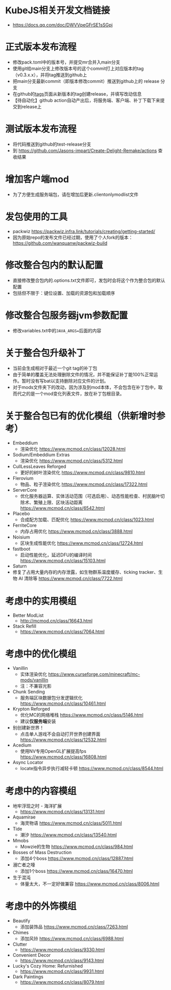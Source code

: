 # KubeJS相关开发文档链接
- https://docs.qq.com/doc/DWVVpeGFrSE1sSGpj

# 正式版本发布流程
- 修改pack.toml中的版本号，并提交mr合并入main分支
- 使用git给main分支上修改版本号的这个commit打上对应版本的tag（v0.3.x.x），并将tag推送到github上
- 把main分支最新commit（即版本修改commit）推送到github上的 release 分支
- 在github的[tags](https://github.com/Jasons-impart/Create-Delight-Remake/tags)页面从新版本的tag创建release，并填写改动信息
- 【待自动化】github action自动产出后，将服务端、客户端、补丁下载下来提交到release上

# 测试版本发布流程
- 将代码推送到github的test-release分支
- 到 https://github.com/Jasons-impart/Create-Delight-Remake/actions 查收结果

# 增加客户端mod
- 为了方便生成服务端包，请在增加后更新.clientonlymodlist文件

# 发包使用的工具
- packwiz https://packwiz.infra.link/tutorials/creating/getting-started/
- 因为原始repo的发布文件已经过期，使用了个人fork的版本：https://github.com/wanquanw/packwiz-build

# 修改整合包内的默认配置
- 直接修改整合包内的.options.txt文件即可，发包时会将这个作为整合包的默认配置
- 包括但不限于：键位设置、加载的资源包和加载顺序

# 修改整合包服务器jvm参数配置
- 修改variables.txt中的`JAVA_ARGS=`后面的内容

# 关于整合包升级补丁
- 当前会生成相对于最近一个git tag的补丁包
- 由于简单的覆盖无法处理删除文件的情况，并不能保证补丁能100%正常运作。暂时没有写bat以支持删除对应文件的计划。
- 对于mods文件夹下的改动，因为涉及到mod本体，不会包含在补丁包中，取而代之的是一个mod变化列表文件，放在补丁包根目录。

# 关于整合包已有的优化模组（供新增时参考）
- Embeddium
  - 渲染优化 https://www.mcmod.cn/class/12028.html
- Sodium/Embeddium Extras
  - 渲染优化 https://www.mcmod.cn/class/5312.html
- CullLessLeaves Reforged
  - 更好的树叶渲染优化 https://www.mcmod.cn/class/9810.html
- Flerovium
  - 物品、粒子渲染优化 https://www.mcmod.cn/class/17322.html
- ServerCore
  - 优化服务器运算、实体活动范围（可选启用）、动态性能检查、村民脑叶切除术、繁殖上限、区块活动距离 https://www.mcmod.cn/class/6542.html
- Placebo
  - 合成配方加载、匹配优化 https://www.mcmod.cn/class/1023.html
- FerriteCore
  - 内存占用优化 https://www.mcmod.cn/class/3888.html
- Noisium
  - 区块生成性能优化 https://www.mcmod.cn/class/12724.html
- fastboot
  - 启动性能优化，延迟DFU的编译时间 https://www.mcmod.cn/class/15103.html
- Saturn
 - 修复了占用大量内存的内存泄露，如生物群系温度缓存、ticking tracker、生物 AI 清除等 https://www.mcmod.cn/class/7722.html

# 考虑中的实用模组
- Better ModList
  - http://mcmod.cn/class/16643.html
- Stack Refill
  - https://www.mcmod.cn/class/7064.html

# 考虑中的优化模组
- Vanillin
  - 实体渲染优化 https://www.curseforge.com/minecraft/mc-mods/vanillin
  - 注：不兼容光影
- Chunk Sending
  - 服务端区块数据包分发逻辑优化 https://www.mcmod.cn/class/10461.html
- Krypton Reforged
  - 优化MC的网络堆栈 https://www.mcmod.cn/class/5146.html
  - 建议**仅服务端**安装
- 别创建新世界！
  - 点击单人游戏不会自动打开世界创建界面 https://www.mcmod.cn/class/12532.html
- Acedium
  - 使用NV专用OpenGL扩展提高fps https://www.mcmod.cn/class/16808.html
- Async Locator
  - locate指令异步执行减轻卡顿 https://www.mcmod.cn/class/8544.html

# 考虑中的内容模组
- 地牢浮现之时 - 海洋扩展
  - https://www.mcmod.cn/class/13131.html
- Aquamirae
  - 海灵物语 https://www.mcmod.cn/class/5011.html
- Tide
  - 潮汐 https://www.mcmod.cn/class/13540.html
- Mmobs
  - Mowzie的生物 https://www.mcmod.cn/class/984.html
- Bosses of Mass Destruction
  - 添加4个boss https://www.mcmod.cn/class/12887.html
- 溺亡者之嚎
  - 添加1个boss https://www.mcmod.cn/class/16470.html
- 生于混沌
  - 体量太大，不一定好做兼容 https://www.mcmod.cn/class/8006.html

# 考虑中的外饰模组
- Beautify
  - 添加装饰品 https://www.mcmod.cn/class/7263.html
- Chimes
  - 添加风铃 https://www.mcmod.cn/class/6988.html
- Clutter
  - https://www.mcmod.cn/class/9330.html
- Convenient Decor
  - https://www.mcmod.cn/class/9143.html
- Lucky's Cozy Home: Refurnished
  - https://www.mcmod.cn/class/9931.html
- Dark Paintings
  - https://www.mcmod.cn/class/8079.html

